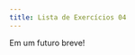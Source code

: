 ```yaml
---
title: Lista de Exercícios 04
---
```

Em um futuro breve!

<!--
Exercícios sobre inferência estatística, testes de hipóteses e regressão linear simples.
-->
